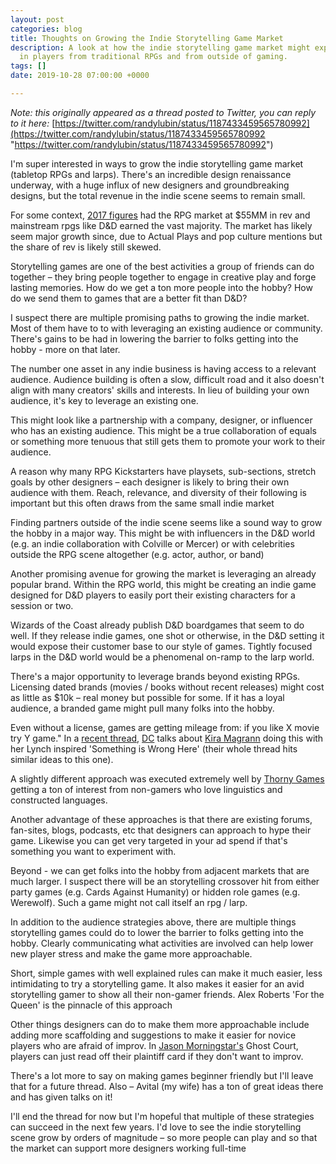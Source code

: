 ```yaml
---
layout: post
categories: blog
title: Thoughts on Growing the Indie Storytelling Game Market
description: A look at how the indie storytelling game market might expand by bringing
  in players from traditional RPGs and from outside of gaming.
tags: []
date: 2019-10-28 07:00:00 +0000

---
```

_Note: this originally appeared as a thread posted to Twitter, you can reply to it here:_ [https://twitter.com/randylubin/status/1187433459565780992](https://twitter.com/randylubin/status/1187433459565780992 "https://twitter.com/randylubin/status/1187433459565780992")

I'm super interested in ways to grow the indie storytelling game market (tabletop RPGs and larps). There's an incredible design renaissance underway, with a huge influx of new designers and groundbreaking designs, but the total revenue in the indie scene seems to remain small.

For some context, [2017 figures](https://www.polygon.com/2019/7/29/8934912/how-many-people-play-dungeons-dragons-pathfinder) had the RPG market at $55MM in rev and mainstream rpgs like D&D earned the vast majority. The market has likely seem major growth since, due to Actual Plays and pop culture mentions but the share of rev is likely still skewed.

Storytelling games are one of the best activities a group of friends can do together – they bring people together to engage in creative play and forge lasting memories. How do we get a ton more people into the hobby? How do we send them to games that are a better fit than D&D?

I suspect there are multiple promising paths to growing the indie market. Most of them have to to with leveraging an existing audience or community. There's gains to be had in lowering the barrier to folks getting into the hobby - more on that later.

The number one asset in any indie business is having access to a relevant audience. Audience building is often a slow, difficult road and it also doesn't align with many creators' skills and interests. In lieu of building your own audience, it's key to leverage an existing one.

This might look like a partnership with a company, designer, or influencer who has an existing audience. This might be a true collaboration of equals or something more tenuous that still gets them to promote your work to their audience.

A reason why many RPG Kickstarters have playsets, sub-sections, stretch goals by other designers – each designer is likely to bring their own audience with them. Reach, relevance, and diversity of their following is important but this often draws from the same small indie market

Finding partners outside of the indie scene seems like a sound way to grow the hobby in a major way. This might be with influencers in the D&D world (e.g. an indie collaboration with Colville or Mercer) or with celebrities outside the RPG scene altogether (e.g. actor, author, or band)

Another promising avenue for growing the market is leveraging an already popular brand. Within the RPG world, this might be creating an indie game designed for D&D players to easily port their existing characters for a session or two.

Wizards of the Coast already publish D&D boardgames that seem to do well. If they release indie games, one shot or otherwise, in the D&D setting it would expose their customer base to our style of games. Tightly focused larps in the D&D world would be a phenomenal on-ramp to the larp world.

There's a major opportunity to leverage brands beyond existing RPGs. Licensing dated brands (movies / books without recent releases) might cost as little as $10k – real money but possible for some. If it has a loyal audience, a branded game might pull many folks into the hobby.

Even without a license, games are getting mileage from: if you like X movie try Y game." In a [recent thread](https://twitter.com/_/status/1184870170990465024), [DC](https://twitter.com/DungeonCommandr "DC") talks about [Kira Magrann](https://twitter.com/Kiranansi) doing this with her Lynch inspired 'Something is Wrong Here' (their whole thread hits similar ideas to this one).

A slightly different approach was executed extremely well by [Thorny Games](https://twitter.com/thornygames) getting a ton of interest from non-gamers who love linguistics and constructed languages.

Another advantage of these approaches is that there are existing forums, fan-sites, blogs, podcasts, etc that designers can approach to hype their game. Likewise you can get very targeted in your ad spend if that's something you want to experiment with.

Beyond - we can get folks into the hobby from adjacent markets that are much larger. I suspect there will be an storytelling crossover hit from either party games (e.g. Cards Against Humanity) or hidden role games (e.g. Werewolf). Such a game might not call itself an rpg / larp.

In addition to the audience strategies above, there are multiple things storytelling games could do to lower the barrier to folks getting into the hobby. Clearly communicating what activities are involved can help lower new player stress and make the game more approachable.

Short, simple games with well explained rules can make it much easier, less intimidating to try a storytelling game. It also makes it easier for an avid storytelling gamer to show all their non-gamer friends. Alex Roberts 'For the Queen' is the pinnacle of this approach

Other things designers can do to make them more approachable include adding more scaffolding and suggestions to make it easier for novice players who are afraid of improv. In [Jason Morningstar's](https://twitter.com/jmstar?lang=en) Ghost Court, players can just read off their plaintiff card if they don't want to improv.

There's a lot more to say on making games beginner friendly but I'll leave that for a future thread. Also – Avital (my wife) has a ton of great ideas there and has given talks on it!

I'll end the thread for now but I'm hopeful that multiple of these strategies can succeed in the next few years. I'd love to see the indie storytelling scene grow by orders of magnitude – so more people can play and so that the market can support more designers working full-time